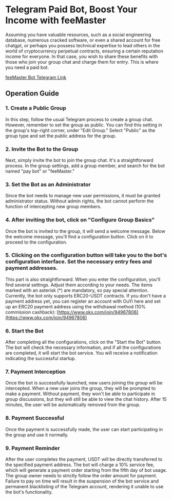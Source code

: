 # Telegram Paid Bot, Boost Your Income with feeMaster

Assuming you have valuable resources, such as a social engineering database, numerous cracked software, or even a shared account for free chatgpt, or perhaps you possess technical expertise to lead others in the world of cryptocurrency perpetual contracts, ensuring a certain reputation income for everyone. In that case, you wish to share these benefits with those who join your group chat and charge them for entry. This is where you need a paid bot.

[feeMaster Bot Telegram Link](https://t.me/feeMasterBot)

## Operation Guide

### 1. Create a Public Group
In this step, follow the usual Telegram process to create a group chat. However, remember to set the group as public. You can find this setting in the group's top-right corner, under "Edit Group." Select "Public" as the group type and set the public address for the group.

### 2. Invite the Bot to the Group
Next, simply invite the bot to join the group chat. It's a straightforward process. In the group settings, add a group member, and search for the bot named "pay bot" or "feeMaster."

### 3. Set the Bot as an Administrator
Since the bot needs to manage new user permissions, it must be granted administrator status. Without admin rights, the bot cannot perform the function of intercepting new group members.

### 4. After inviting the bot, click on "Configure Group Basics"
Once the bot is invited to the group, it will send a welcome message. Below the welcome message, you'll find a configuration button. Click on it to proceed to the configuration.

### 5. Clicking on the configuration button will take you to the bot's configuration interface. Set the necessary entry fees and payment addresses.
This part is also straightforward. When you enter the configuration, you'll find several settings. Adjust them according to your needs. The items marked with an asterisk (*) are mandatory, so pay special attention. Currently, the bot only supports ERC20-USDT contracts. If you don't have a payment address yet, you can register an account with OuYi here and set up an ERC20 payment address using the withdrawal method (10% commission cashback): [https://www.okx.com/join/94967806](https://www.okx.com/join/94967806)

### 6. Start the Bot
After completing all the configurations, click on the "Start the Bot" button. The bot will check the necessary information, and if all the configurations are completed, it will start the bot service. You will receive a notification indicating the successful startup.

### 7. Payment Interception
Once the bot is successfully launched, new users joining the group will be intercepted. When a new user joins the group, they will be prompted to make a payment. Without payment, they won't be able to participate in group discussions, but they will still be able to view the chat history. After 15 minutes, the user will be automatically removed from the group.

### 8. Payment Successful
Once the payment is successfully made, the user can start participating in the group and use it normally.

### 9. Payment Reminder
After the user completes the payment, USDT will be directly transferred to the specified payment address. The bot will charge a 10% service fee, which will generate a payment order starting from the fifth day of bot usage. The group owner needs to strictly follow the order amount for payment. Failure to pay on time will result in the suspension of the bot service and permanent blacklisting of the Telegram account, rendering it unable to use the bot's functionality.